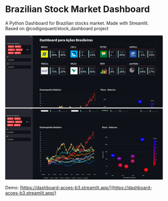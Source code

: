 # Brazilian Stock Market Dashboard
A Python Dashboard for Brazilian stocks market. Made with Streamlit. Based on @codigoquant/stock_dashboard project

![Screenshot 1](https://github.com/joaoxfernando/stocks_dashboard/blob/main/screenshots/dashb3_1.PNG 'Dashboard: Menu lateral e Cartões')
![Screenshot 2](https://github.com/joaoxfernando/stocks_dashboard/blob/main/screenshots/dashb3_2.PNG 'Gráficos: Desempenho Relativo e Risco - Retorno')

Demo: [https://dashboard-acoes-b3.streamlit.app/](https://dashboard-acoes-b3.streamlit.app/)